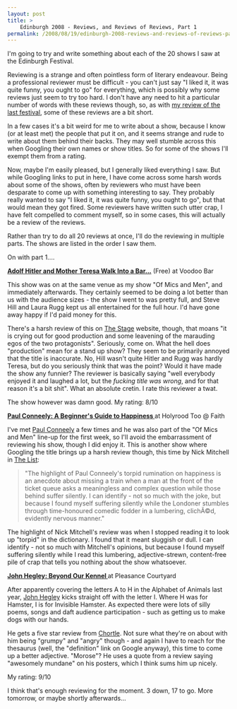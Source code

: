 ```yaml
---
layout: post
title: >
    Edinburgh 2008 - Reviews, and Reviews of Reviews, Part 1
permalink: /2008/08/19/edinburgh-2008-reviews-and-reviews-of-reviews-part-1
---
```

I'm going to try and write something about each of the 20 shows I saw at the Edinburgh Festival.

Reviewing is a strange and often pointless form of literary endeavour. Being a professional reviewer must be difficult - you can't just say "I liked it, it was quite funny, you ought to go" for everything, which is possibly why some reviews just seem to try too hard. I don't have any need to hit a particular number of words with these reviews though, so, as with <a href="http://www.axeuk.com/alex/blog/2006/08/22/edinburgh-festival-2006/">my review of the last festival</a>, some of these reviews are a bit short.

In a few cases it's a bit weird for me to write about a show, because I know (or at least met) the people that put it on, and it seems strange and rude to write about them behind their backs. They may well stumble across this when Googling their own names or show titles. So for some of the shows I'll exempt them from a rating.

Now, maybe I'm easily pleased, but I generally liked everything I saw. But while Googling links to put in here, I have come across some harsh words about some of the shows, often by reviewers who must have been desparate to come up with something interesting to say. They probably really wanted to say "I liked it, it was quite funny, you ought to go", but that would mean they got fired. Some reviewers have written such utter crap, I have felt compelled to comment myself, so in some cases, this will actually be a review of the reviews.

Rather than try to do all 20 reviews at once, I'll do the reviewing in multiple parts. The shows are listed in the order I saw them.

On with part 1....

<strong><span style="text-decoration:underline;">Adolf Hitler and Mother Teresa Walk Into a Bar...</span></strong> (Free)
at Voodoo Bar

This show was on at the same venue as my show "Of Mics and Men", and immediately afterwards. They certainly seemed to be doing a lot better than us with the audience sizes - the show I went to was pretty full, and Steve Hill and Laura Rugg kept us all entertained for the full hour. I'd have gone away happy if I'd paid money for this.

There's a harsh review of this on <a href="http://ed.thestage.co.uk/reviews/309">The Stage</a> website, though, that moans "it is crying out for good production and some leavening of the marauding egos of the two protagonists". Seriously, come on. What the hell does "production" mean for a stand up show? They seem to be primarily annoyed that the title is inaccurate. No, Hill wasn't quite Hitler and Rugg was hardly Teresa, but do you seriously think that was the point? Would it have made the show any funnier? The reviewer is basically saying "well everybody enjoyed it and laughed a lot, but the <em>fucking title was wrong</em>, and for that reason it's a bit shit". What an absolute cretin. I rate this reviewer a twat.

The show however was damn good. My rating: 8/10

<strong><span style="text-decoration:underline;">Paul Conneely: A Beginner's Guide to Happiness
</span></strong>at Holyrood Too @ Faith

I've met <a href="http://www.paulconneely.co.uk/">Paul Conneely</a> a few times and he was also part of the "Of Mics and Men" line-up for the first week, so I'll avoid the embarrassment of reviewing his show, though I did enjoy it. This is another show where Googling the title brings up a harsh review though, this time by Nick Mitchell in <a href="http://www.list.co.uk/article/11588-a-beginners-guide-to-happiness/">The List</a>:
<blockquote>"The highlight of Paul Conneely's torpid rumination on happiness is an anecdote about missing a train when a man at the front of the ticket queue asks a meaningless and complex question while those behind suffer silently. I can identify - not so much with the joke, but because I found myself suffering silently while the Londoner stumbles through time-honoured comedic fodder in a lumbering, clichÃ©d, evidently nervous manner."</blockquote>
The highlight of Nick Mitchell's review was when I stopped reading it to look up "torpid" in the dictionary. I found that it meant sluggish or dull. I can identify - not so much with Mitchell's opinions, but because I found myself suffering silently while I read this lumbering, adjective-strewn, content-free pile of crap that tells you nothing about the show whatsoever.

<strong><span style="text-decoration:underline;">John Hegley: Beyond Our Kennel
</span></strong>at Pleasance Courtyard

After apparently covering the letters A to H in the Alphabet of Animals last year, <a href="http://www.johnhegley.co.uk/">John Hegley</a> kicks straight off with the letter I. Where H was for Hamster, I is for Invisible Hamster. As expected there were lots of silly poems, songs and daft audience participation - such as getting us to make dogs with our hands.

He gets a five star review from <a href="http://www.chortle.co.uk/shows/edinburgh_fringe_2008/j/16387/john_hegley%3A_beyond_our_kennel/review/">Chortle</a>. Not sure what they're on about with him being "grumpy" and "angry" though - and again I have to reach for the thesaurus (well, the "definition" link on Google anyway), this time to come up a better adjective. "Morose"? He uses a quote from a review saying "awesomely mundane" on his posters, which I think sums him up nicely.

My rating: 9/10

I think that's enough reviewing for the moment. 3 down, 17 to go. More tomorrow, or maybe shortly afterwards...